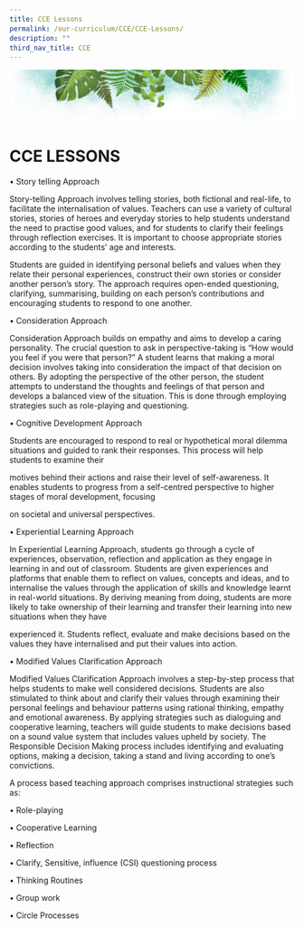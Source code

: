 ```yaml
---
title: CCE Lessons
permalink: /our-curriculum/CCE/CCE-Lessons/
description: ""
third_nav_title: CCE
---
```

![](/images/Banner.png)

# **CCE LESSONS**

• Story telling Approach

Story-telling Approach involves telling stories, both fictional and real-life, to facilitate the internalisation of values. Teachers can use a variety of cultural stories, stories of heroes and everyday stories to help students understand the need to practise good values, and for students to clarify their feelings through reflection exercises. It is important to choose appropriate stories according to the students’ age and interests.

  

Students are guided in identifying personal beliefs and values when they relate their personal experiences, construct their own stories or consider another person’s story. The approach requires open-ended questioning, clarifying, summarising, building on each person’s contributions and encouraging students to respond to one another.

  

• Consideration Approach

Consideration Approach builds on empathy and aims to develop a caring personality. The crucial question to ask in perspective-taking is “How would you feel if you were that person?” A student learns that making a moral decision involves taking into consideration the impact of that decision on others. By adopting the perspective of the other person, the student attempts to understand the thoughts and feelings of that person and develops a balanced view of the situation. This is done through employing strategies such as role-playing and questioning.

  

• Cognitive Development Approach

Students are encouraged to respond to real or hypothetical moral dilemma situations and guided to rank their responses. This process will help students to examine their  

motives behind their actions and raise their level of self-awareness. It enables students to progress from a self-centred perspective to higher stages of moral development, focusing

on societal and universal perspectives.

  

• Experiential Learning Approach

In Experiential Learning Approach, students go through a cycle of experiences, observation, reflection and application as they engage in learning in and out of classroom. Students are given experiences and platforms that enable them to reflect on values, concepts and ideas, and to internalise the values through the application of skills and knowledge learnt in real-world situations. By deriving meaning from doing, students are more likely to take ownership of their learning and transfer their learning into new situations when they have  

experienced it. Students reflect, evaluate and make decisions based on the values they have internalised and put their values into action.

  

  

• Modified Values Clarification Approach

Modified Values Clarification Approach involves a step-by-step process that helps students to make well considered decisions. Students are also stimulated to think about and clarify their values through examining their personal feelings and behaviour patterns using rational thinking, empathy and emotional awareness. By applying strategies such as dialoguing and cooperative learning, teachers will guide students to make decisions based on a sound value system that includes values upheld by society. The Responsible Decision Making process includes identifying and evaluating options, making a decision, taking a stand and living according to one’s convictions.

  

  

A process based teaching approach comprises instructional strategies such as:

  

• Role-playing

• Cooperative Learning

• Reflection

• Clarify, Sensitive, influence (CSI) questioning process

• Thinking Routines

• Group work

• Circle Processes